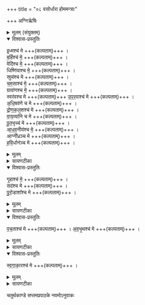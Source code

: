 +++
title = "०८ वसोर्धारा होममन्त्राः"

+++
अग्निर्ऋषिः

<details><summary>मूलम् (संयुक्तम्)</summary>

इ॒ध्मश्च॑ मे ब॒र्हिश्च॑ मे॒ वेदि॑श्च मे॒ धिष्णि॑याश्च मे॒ स्रुच॑श्च मे चम॒साश्च॑ मे॒ ग्रावा॑णश्च मे॒ स्वर॑वश्च म उपर॒वाश्च॑ मेऽधि॒षव॑णे च मे द्रोणकल॒शश्च॑ मे वाय॒व्या॑नि च मे पूत॒भृच्च॑ म आधव॒नीय॑श्च म॒ आग्नी᳚ध्रञ्च मे हवि॒र्धान॑ञ्च मे गृ॒हाश्च॑ मे॒ सद॑श्च मे पुरो॒डाशा᳚श्च मे पच॒ताश्च॑ मेऽवभृ॒थश्च॑ मे स्वगाका॒रश्च॑ मे ॥ [15]  
॥
</details>

<details open><summary>विश्वास-प्रस्तुतिः</summary>

इ॒ध्मश्च॑ मे +++(कल्पताम्)+++ ।  
ब॒र्हिश्च॑ मे॒  +++(कल्पताम्)+++ ।  
वेदि॑श्च मे॒  +++(कल्पताम्)+++ ।  
धिष्णि॑याश्च मे॒  +++(कल्पताम्)+++ ।  
स्रुच॑श्च मे +++(कल्पताम्)+++ ।  
च॒म॒साश्च॑ मे॒  +++(कल्पताम्)+++ ।  
ग्रावा॑णश्च मे॒  +++(कल्पताम्)+++ ।  
स्वर॑वश्च मे +++(कल्पताम्)+++
उ॒प॒र॒वाश्च॑  मे +++(कल्पताम्)+++ ।  
अ॒धि॒षव॑णे च मे +++(कल्पताम्)+++ ।  
द्रो॒ण॒क॒ल॒शश्च॑ मे +++(कल्पताम्)+++ ।  
वा॒य॒व्या॑नि च मे +++(कल्पताम्)+++ ।  
पू॒त॒भृच्च॑  मे +++(कल्पताम्)+++ ।  
आ॒ध॒व॒नीय॑श्च  मे॒  +++(कल्पताम्)+++ ।  
आग्नी᳚ध्रञ्च मे +++(कल्पताम्)+++ ।  
ह॒वि॒र्धान॑ञ्च  मे +++(कल्पताम्)+++ ।  
</details>

<details><summary>मूलम्</summary>

इ॒ध्मश्च॑ मे +++(कल्पताम्)+++ ।  
ब॒र्हिश्च॑ मे॒  +++(कल्पताम्)+++ ।  
वेदि॑श्च मे॒  +++(कल्पताम्)+++ ।  
धिष्णि॑याश्च मे॒  +++(कल्पताम्)+++ ।  
स्रुच॑श्च मे +++(कल्पताम्)+++ ।  
च॒म॒साश्च॑ मे॒  +++(कल्पताम्)+++ ।  
ग्रावा॑णश्च मे॒  +++(कल्पताम्)+++ ।  
स्वर॑वश्च मे +++(कल्पताम्)+++
उ॒प॒र॒वाश्च॑  मे +++(कल्पताम्)+++ ।  
अ॒धि॒षव॑णे च मे +++(कल्पताम्)+++ ।  
द्रो॒ण॒क॒ल॒शश्च॑ मे +++(कल्पताम्)+++ ।  
वा॒य॒व्या॑नि च मे +++(कल्पताम्)+++ ।  
पू॒त॒भृच्च॑  मे +++(कल्पताम्)+++ ।  
आ॒ध॒व॒नीय॑श्च  मे॒  +++(कल्पताम्)+++ ।  
आग्नी᳚ध्रञ्च मे +++(कल्पताम्)+++ ।  
ह॒वि॒र्धान॑ञ्च  मे +++(कल्पताम्)+++ ।  
</details>

<details><summary>सायणटीका</summary>

(अथ चतुर्थाष्टके सप्तमप्रपाठकेऽष्टमोऽनुवाकः) ।  
अष्टममाह – इध्मश्च म इति ।   इध्मादीनि यज्ञाङ्गद्रव्याणि यज्ञप्रकरणे प्रसिद्धानि ।  
</details>

<details open><summary>विश्वास-प्रस्तुतिः</summary>

गृ॒हाश्च॑ मे॒  +++(कल्पताम्)+++ ।  
सद॑श्च मे +++(कल्पताम्)+++ ।  
पु॒रो॒डाशा᳚श्च मे +++(कल्पताम्)+++ ।  
</details>

<details><summary>मूलम्</summary>

गृ॒हाश्च॑ मे॒  +++(कल्पताम्)+++ ।  
सद॑श्च मे +++(कल्पताम्)+++ ।  
पु॒रो॒डाशा᳚श्च मे +++(कल्पताम्)+++ ।  
</details>

<details><summary>सायणटीका</summary>

गृहाः पत्नीशालादयः ।  
</details>

<details open><summary>विश्वास-प्रस्तुतिः</summary>

प॒च॒ताश्च॑ मे +++(कल्पताम्)+++ ।
अ॒व॒भृ॒थश्च॑  मे +++(कल्पताम्)+++ ।  
</details>

<details><summary>मूलम्</summary>

प॒च॒ताश्च॑ मे +++(कल्पताम्)+++ ।
अ॒व॒भृ॒थश्च॑  मे +++(कल्पताम्)+++ ।  
</details>

<details><summary>सायणटीका</summary>

पचताः शामित्रादयः ।  
</details>

<details open><summary>विश्वास-प्रस्तुतिः</summary>

स्व॒गा॒का॒रश्च॑ मे +++(कल्पताम्)+++ ।  
</details>

<details><summary>मूलम्</summary>

स्व॒गा॒का॒रश्च॑ मे +++(कल्पताम्)+++ ।  
</details>

<details><summary>सायणटीका</summary>

ेस्वगाकारः शंयुवाकः ।   तेन हि यथास्यं देवतानां हविर्नमनं क्रियते ॥  

इति श्रीमत्सायणाचार्यविरचिते माधवीये वेदार्थप्रकाशे कृष्णयजुर्वेदीयतैत्तिरीयसंहिताभाष्ये चतुर्थकाण्डे सप्तमप्रपाठकेऽष्टमोऽनुवाकः ॥   ८ ॥  
</details>

चतुर्थकाण्डे सप्तमप्रपाठके नवमोऽनुवाकः